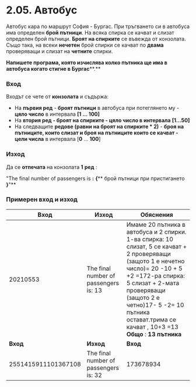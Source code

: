 ﻿

# 2.05. Автобус

Автобус кара по маршрут София - Бургас. При тръгването си в автобуса има определен **брой пътници**. На всяка спирка се качват и слизат определен брой пътници. **Броят на спирките** се въвежда от конзолата. Също така, на всеки **нечетен** брой спирки се качват по **двама** проверяващи и слизат на **четните** спирки.

**Напишете програма, която изчислява колко пътника ще има в автобуса когато стигне в Бургас****.**

### Вход

Входът се чете от **конзолата** и съдържа:

- На **първия ред** - **броят пътници** в автобуса при потеглянето му - **цяло число** в интервала **[****1 ... 100****]**
- На **втория ред - броят на спирките - цяло число в интервала** **[****1…50****]**
- На следващите **редове (равни на броят на спирките \* 2)** - **броя на пътниците, които слизат и броя на пътниците които се качват - цели числа** в интервала [**0** … **100**]

### Изход

Да се **отпечата** на конзолата **1**  **ред** :

&quot;The final number of passengers is **:**  **{**** брой пътници при пристигането ****}****&quot;**

### Примерен вход и изход

| **Вход** | **Изход** | **Обяснения** |
| --- | --- | --- |
| 20210553  | The final number of passengers is: 13 | Имаме 20 пътника в автобуса и 2 спирки. 1-ва спирка: 10 слизат,  5 се качват + 2 проверяващи (защото 1 е нечетно число)= 20 -10 + 5 +2 =172-ра спирка: 5 слизат + 2-мата проверяващи (защото 2 е четно)17- 5 -2= 10 пътника остават.трима се качват , 10+3 =13 **Общо** :   **13 пътника** |
| **Вход** | **Изход** | **Вход** | **Изход** |
| 2551415911101367108 | The final number of passengers is: 32 | 173678934 | The final number of passengers is: 22 |